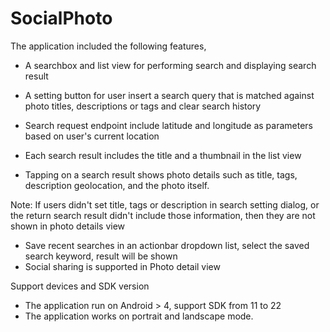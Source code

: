 SocialPhoto
===========

The application included the following features,

- A searchbox and list view for performing search and displaying search result

- A setting button for user insert a search query that is matched against photo titles, descriptions or tags and clear search history

- Search request endpoint include latitude and longitude as parameters based on user's current location

- Each search result includes the title and a thumbnail in the list view

- Tapping on a search result shows photo details such as title, tags, description geolocation, and the photo itself.

Note: If users didn't set title, tags or description in search setting dialog, or the return search result didn't include those information,
then they are not shown in photo details view

- Save recent searches in an actionbar dropdown list, select the saved search keyword, result will be shown
- Social sharing is supported in Photo detail view 


Support devices and SDK version
- The application run on Android > 4, support SDK from 11 to 22
- The application works on portrait and landscape mode.
